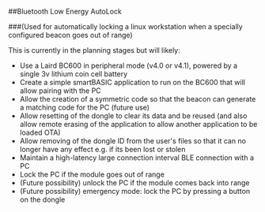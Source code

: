 ##Bluetooth Low Energy AutoLock

###(Used for automatically locking a linux workstation when a specially configured beacon goes out of range)

This is currently in the planning stages but will likely:

 * Use a Laird BC600 in peripheral mode (v4.0 or v4.1), powered by a single 3v lithium coin cell battery
 * Create a simple smartBASIC application to run on the BC600 that will allow pairing with the PC
 * Allow the creation of a symmetric code so that the beacon can generate a matching code for the PC (future use)
 * Allow resetting of the dongle to clear its data and be reused (and also allow remote erasing of the application to allow another application to be loaded OTA)
 * Allow removing of the dongle ID from the user's files so that it can no longer have any effect e.g. if its been lost or stolen
 * Maintain a high-latency large connection interval BLE connection with a PC
 * Lock the PC if the module goes out of range
 * (Future possibility) unlock the PC if the module comes back into range
 * (Future possibility) emergency mode: lock the PC by pressing a button on the dongle
